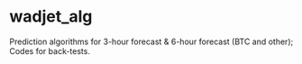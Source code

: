 # wadjet_alg
Prediction algorithms for 3-hour forecast & 6-hour forecast (BTC and other);
Codes for back-tests.
